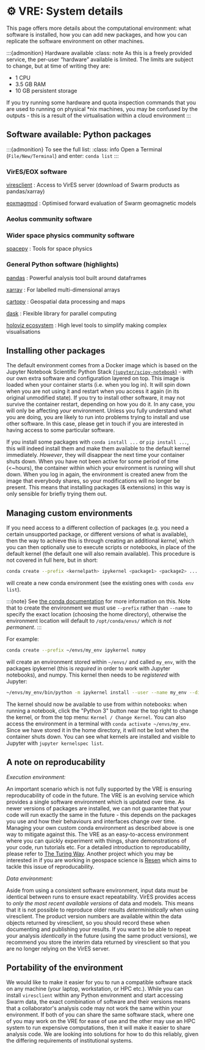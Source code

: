 # ⚙️ VRE: System details

This page offers more details about the computational environment: what software is installed, how you can add new packages, and how you can replicate the software environment on other machines.

:::{admonition} Hardware available
:class: note
As this  is a freely provided service, the per-user “hardware” available is limited. The limits are subject to change, but at time of writing they are:
- 1 CPU
- 3.5 GB RAM
- 10 GB persistent storage

If you try running some hardware and quota inspection commands that you are used to running on physical \*nix machines, you may be confused by the outputs - this is a result of the virtualisation within a cloud environment
:::

## Software available: Python packages

:::{admonition} To see the full list:
:class: info
Open a Terminal (`File/New/Terminal`) and enter: `conda list`
:::

### VirES/EOX software

[viresclient](https://github.com/ESA-VirES/VirES-Python-Client/)
: Access to VirES server (download of Swarm products as pandas/xarray)

[eoxmagmod](https://github.com/ESA-VirES/MagneticModel/)
: Optimised forward evaluation of Swarm geomagnetic models

### Aeolus community software



### Wider space physics community software

[spacepy](https://github.com/spacepy/spacepy)
: Tools for space physics

### General Python software (highlights)

[pandas](https://pandas.pydata.org)
: Powerful analysis tool built around dataframes

[xarray](https://xarray.pydata.org)
: For labelled multi-dimensional arrays

[cartopy](https://scitools.org.uk/cartopy)
: Geospatial data processing and maps

[dask](https://docs.dask.org)
: Flexible library for parallel computing

[holoviz ecosystem](https://holoviz.org)
: High level tools to simplify making complex visualisations

## Installing other packages

The default environment comes from a Docker image which is based on the Jupyter Notebook Scientific Python Stack [(`jupyter/scipy-notebook`)](https://jupyter-docker-stacks.readthedocs.io/en/latest/using/selecting.html#jupyter-scipy-notebook) - with our own extra software and configuration layered on top. This image is loaded when your container starts (i.e. when you log in). It will spin down when you are not using it and restart when you access it again (in its original unmodified state). If you try to install other software, it may not survive the container restart, depending on how you do it. In any case, you will only be affecting *your* environment. Unless you fully understand what you are doing, you are likely to run into problems trying to install and use other software. In this case, please get in touch if you are interested in having access to some particular software.

If you install some packages with `conda install ...` or `pip install ...`, this will indeed install them and make them available to the default kernel immediately. *However*, they will disappear the next time your container shuts down. When you have not been active for some period of time (<~hours), the container within which your environment is running will shut down. When you log in again, the environment is created anew from the image that everybody shares, so your modifications will no longer be present. This means that installing packages (& extensions) in this way is only sensible for briefly trying them out.

## Managing custom environments

If you need access to a different collection of packages (e.g. you need a certain unsupported package, or different versions of what is available), then the way to achieve this is through creating an additional *kernel*, which you can then optionally use to execute scripts or notebooks, in place of the default kernel (the default one will also remain available). This procedure is not covered in full here, but in short:  
```bash
conda create --prefix <kernelpath> ipykernel <package1> <package2> ...
```  
will create a new conda environment (see the existing ones with `conda env list`).

:::{note}
See [the conda documentation](https://docs.conda.io/projects/conda/en/latest/user-guide/tasks/manage-environments.html#specifying-location) for more information on this. Note that to create the environment we must use ``--prefix`` rather than ``--name`` to specify the exact location (choosing the home directory), otherwise the environment location will default to ``/opt/conda/envs/`` *which is not permanent*.
:::

For example:  
```bash
conda create --prefix ~/envs/my_env ipykernel numpy
```  
will create an environment stored within `~/envs/` and called `my_env`, with the packages ipykernel (this is *required* in order to work with Jupyter notebooks), and numpy. This kernel then needs to be *registered* with Jupyter:  
```bash
~/envs/my_env/bin/python -m ipykernel install --user --name my_env --display-name "my_env"
```  
The kernel should now be available to use from within notebooks: when running a notebook, click the "Python 3" button near the top right to change the kernel, or from the top menu: `Kernel / Change Kernel`. You can also access the environment in a terminal with `conda activate ~/envs/my_env`. Since we have stored it in the home directory, it will not be lost when the container shuts down. You can see what kernels are installed and visible to Jupyter with `jupyter kernelspec list`.

## A note on reproducability

*Execution environment:*

An important scenario which is not fully supported by the VRE is ensuring reproducability of code in the future. The VRE is an evolving service which provides a single software environment which is updated over time. As newer versions of packages are installed, we can not guarantee that your code will run exactly the same in the future - this depends on the packages you use and how their behaviours and interfaces change over time. Managing your own custom conda environment as described above is one way to mitigate against this. The VRE as an easy-to-access environment where you can quickly experiment with things, share demonstrations of your code, run tutorials etc. For a detailed introduction to reproducability, please refer to [The Turing Way](https://the-turing-way.netlify.app). Another project which you may be interested in if you are working in geospace science is [Resen](https://ingeo.datatransport.org/home/resen) which aims to tackle this issue of reproducability.

*Data environment:*

Aside from using a consistent software environment, input data must be identical between runs to ensure exact repeatability. VirES provides access to *only the most recent available versions* of data and models. This means that it is not possible to reproduce older results *deterministically* when using viresclient. The product version numbers are available within the data objects returned by viresclient, so you should record these when documenting and publishing your results. If you want to be able to repeat your analysis *identically* in the future (using the same product versions), we recommend you store the interim data returned by viresclient so that you are no longer relying on the VirES server.

## Portability of the environment

We would like to make it easier for you to run a compatible software stack on any machine (your laptop, workstation, or HPC etc.). While you can install `viresclient` within any Python environment and start accessing Swarm data, the exact combination of software and their versions means that a collaborator's analysis code may not work the same within your environment. If both of you can share the same software stack, where one of you may work on the VRE for ease of use and the other may use an HPC system to run expensive computations, then it will make it easier to share analysis code. We are looking into solutions for how to do this reliably, given the differing requirements of institutional systems.